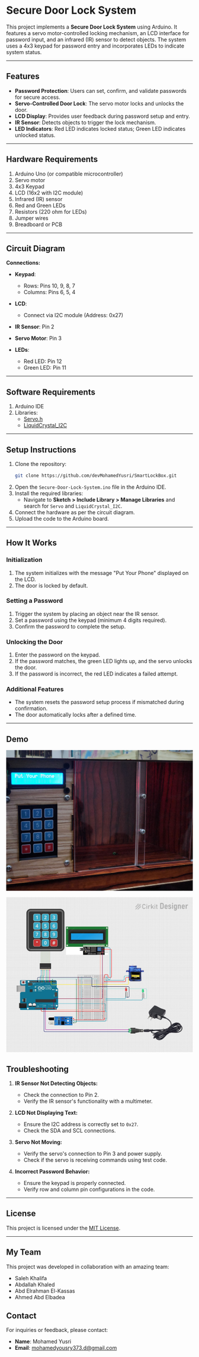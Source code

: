 # Secure Door Lock System

This project implements a **Secure Door Lock System** using Arduino. It features a servo motor-controlled locking mechanism, an LCD interface for password input, and an infrared (IR) sensor to detect objects. The system uses a 4x3 keypad for password entry and incorporates LEDs to indicate system status.

---

## Features

- **Password Protection**: Users can set, confirm, and validate passwords for secure access.
- **Servo-Controlled Door Lock**: The servo motor locks and unlocks the door.
- **LCD Display**: Provides user feedback during password setup and entry.
- **IR Sensor**: Detects objects to trigger the lock mechanism.
- **LED Indicators**: Red LED indicates locked status; Green LED indicates unlocked status.

---

## Hardware Requirements

1. Arduino Uno (or compatible microcontroller)
2. Servo motor
3. 4x3 Keypad
4. LCD (16x2 with I2C module)
5. Infrared (IR) sensor
6. Red and Green LEDs
7. Resistors (220 ohm for LEDs)
8. Jumper wires
9. Breadboard or PCB

---

## Circuit Diagram

**Connections:**

- **Keypad**:
  - Rows: Pins 10, 9, 8, 7
  - Columns: Pins 6, 5, 4

- **LCD**:
  - Connect via I2C module (Address: 0x27)

- **IR Sensor**: Pin 2

- **Servo Motor**: Pin 3

- **LEDs**:
  - Red LED: Pin 12
  - Green LED: Pin 11

---

## Software Requirements

1. Arduino IDE
2. Libraries:
   - [Servo.h](https://www.arduino.cc/reference/en/libraries/servo/)
   - [LiquidCrystal_I2C](https://github.com/johnrickman/LiquidCrystal_I2C)

---

## Setup Instructions

1. Clone the repository:
   ```bash
   git clone https://github.com/devMohamedYusri/SmartLockBox.git
   ```
2. Open the `Secure-Door-Lock-System.ino` file in the Arduino IDE.
3. Install the required libraries:
   - Navigate to **Sketch > Include Library > Manage Libraries** and search for `Servo` and `LiquidCrystal_I2C`.
4. Connect the hardware as per the circuit diagram.
5. Upload the code to the Arduino board.

---

## How It Works

### Initialization
1. The system initializes with the message "Put Your Phone" displayed on the LCD.
2. The door is locked by default.

### Setting a Password
1. Trigger the system by placing an object near the IR sensor.
2. Set a password using the keypad (minimum 4 digits required).
3. Confirm the password to complete the setup.

### Unlocking the Door
1. Enter the password on the keypad.
2. If the password matches, the green LED lights up, and the servo unlocks the door.
3. If the password is incorrect, the red LED indicates a failed attempt.

### Additional Features
- The system resets the password setup process if mismatched during confirmation.
- The door automatically locks after a defined time.

---

## Demo

![Secure Door Lock Demo](real_implementation_image.jpg)

![Secure Door Lock Demo virtaul design](virtual_design.jpg)

## Troubleshooting

1. **IR Sensor Not Detecting Objects:**
   - Check the connection to Pin 2.
   - Verify the IR sensor's functionality with a multimeter.

2. **LCD Not Displaying Text:**
   - Ensure the I2C address is correctly set to `0x27`.
   - Check the SDA and SCL connections.

3. **Servo Not Moving:**
   - Verify the servo's connection to Pin 3 and power supply.
   - Check if the servo is receiving commands using test code.

4. **Incorrect Password Behavior:**
   - Ensure the keypad is properly connected.
   - Verify row and column pin configurations in the code.

---

## License

This project is licensed under the [MIT License](LICENSE).

---


## My Team

This project was developed in collaboration with an amazing team:
- Saleh Khalifa
- Abdallah Khaled
- Abd Elrahman El-Kassas
- Ahmed Abd Elbadea


## Contact

For inquiries or feedback, please contact:
- **Name**: Mohamed Yusri
- **Email**: [mohamedyousry373.d@gmail.com](mailto:mohamedyousry373.d@gmail.com)
